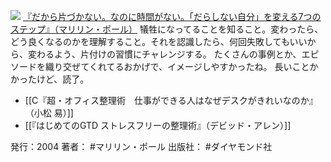 
[![](https://images-fe.ssl-images-amazon.com/images/I/517909M1WNL._SL160_.jpg)](http://www.amazon.co.jp/exec/obidos/ASIN/4478732868/choiyaki81-22/ref=nosim)
[『だから片づかない。なのに時間がない。「だらしない自分」を変える7つのステップ』（マリリン・ポール）](http://www.amazon.co.jp/exec/obidos/ASIN/4478732868/choiyaki81-22/ref=nosim)
犠牲になってることを知ること。変わったら、どう良くなるのかを理解すること。それを認識したら、何回失敗してもいいから、変わるよう、片付けの習慣にチャレンジする。
たくさんの事例とか、エピソードを織り交ぜてくれてるおかげで、イメージしやすかったね。
長いことかかったけど、読了。

- [[C『超・オフィス整理術　仕事ができる人はなぜデスクがきれいなのか』（小松 易）]]
- [[『はじめてのGTD ストレスフリーの整理術』（デビッド・アレン）]]

発行：2004
著者： #マリリン・ポール 
出版社： #ダイヤモンド社